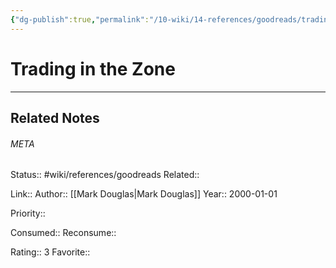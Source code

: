 ```yaml
---
{"dg-publish":true,"permalink":"/10-wiki/14-references/goodreads/trading-in-the-zone/"}
---
```


# Trading in the Zone
---

## Related Notes




###### META
Status:: #wiki/references/goodreads
Related:: 

Link:: 
Author:: [[Mark Douglas\|Mark Douglas]]
Year:: 2000-01-01

Priority:: 

Consumed:: 
Reconsume:: 

Rating:: 3
Favorite:: 

